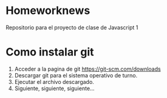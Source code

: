 # Homeworknews
Repositorio para el proyecto de clase de Javascript 1

# Como instalar git

1. Acceder a la pagina de git https://git-scm.com/downloads
2. Descargar git para el sistema operativo de turno.
3. Ejecutar el archivo descargado.
4. Siguiente, siguiente, siguiente...